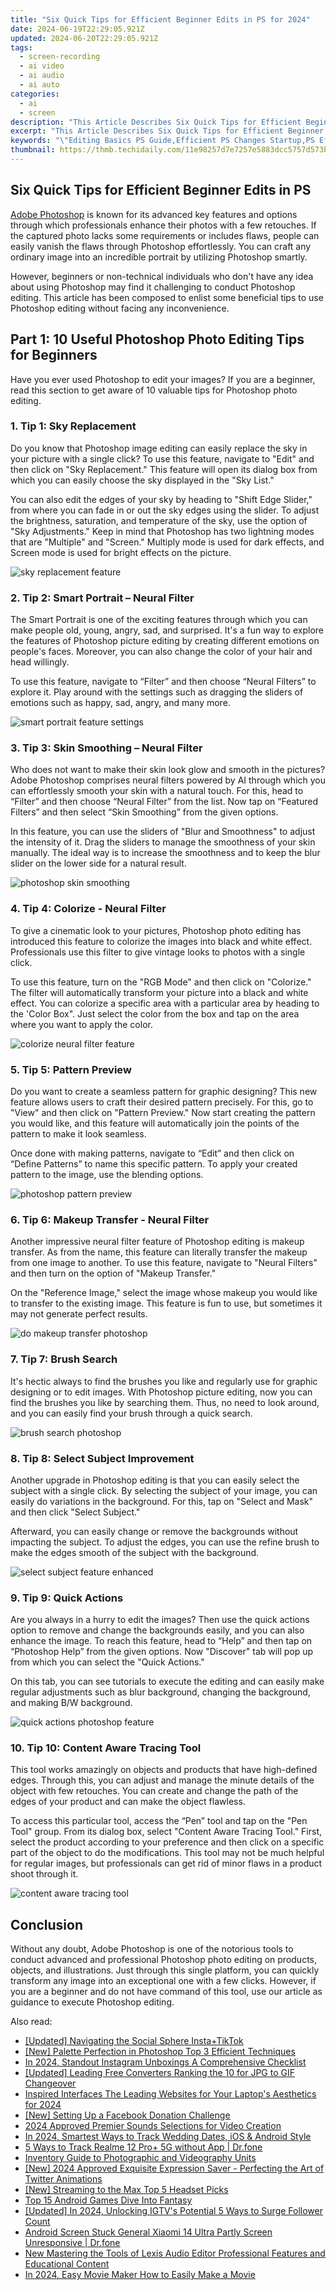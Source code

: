 ```yaml
---
title: "Six Quick Tips for Efficient Beginner Edits in PS for 2024"
date: 2024-06-19T22:29:05.921Z
updated: 2024-06-20T22:29:05.921Z
tags: 
  - screen-recording
  - ai video
  - ai audio
  - ai auto
categories: 
  - ai
  - screen
description: "This Article Describes Six Quick Tips for Efficient Beginner Edits in PS for 2024"
excerpt: "This Article Describes Six Quick Tips for Efficient Beginner Edits in PS for 2024"
keywords: "\"Editing Basics PS Guide,Efficient PS Changes Startup,PS Efficiency For Newbies,Quick PS Edit Hacks,Beginner PS Tips (Efficiency),PS Edits for New Editors,Time-Saving PS Tutorial\""
thumbnail: https://thmb.techidaily.com/11e98257d7e7257e5883dcc5757d573b33d04f0ecfefae2f5882a90863822c25.png
---
```


## Six Quick Tips for Efficient Beginner Edits in PS

[Adobe Photoshop](https://www.adobe.com/products/photoshop.html) is known for its advanced key features and options through which professionals enhance their photos with a few retouches. If the captured photo lacks some requirements or includes flaws, people can easily vanish the flaws through Photoshop effortlessly. You can craft any ordinary image into an incredible portrait by utilizing Photoshop smartly.

However, beginners or non-technical individuals who don't have any idea about using Photoshop may find it challenging to conduct Photoshop editing. This article has been composed to enlist some beneficial tips to use Photoshop editing without facing any inconvenience.

## Part 1: 10 Useful Photoshop Photo Editing Tips for Beginners

Have you ever used Photoshop to edit your images? If you are a beginner, read this section to get aware of 10 valuable tips for Photoshop photo editing.

### 1\. Tip 1: Sky Replacement

Do you know that Photoshop image editing can easily replace the sky in your picture with a single click? To use this feature, navigate to "Edit" and then click on "Sky Replacement." This feature will open its dialog box from which you can easily choose the sky displayed in the "Sky List."

You can also edit the edges of your sky by heading to "Shift Edge Slider," from where you can fade in or out the sky edges using the slider. To adjust the brightness, saturation, and temperature of the sky, use the option of "Sky Adjustments." Keep in mind that Photoshop has two lightning modes that are "Multiple" and "Screen." Multiply mode is used for dark effects, and Screen mode is used for bright effects on the picture.

![sky replacement feature](https://images.wondershare.com/filmora/article-images/2022/photoshop-photo-editing-tips-1.jpg)

### 2\. Tip 2: Smart Portrait – Neural Filter

The Smart Portrait is one of the exciting features through which you can make people old, young, angry, sad, and surprised. It's a fun way to explore the features of Photoshop picture editing by creating different emotions on people's faces. Moreover, you can also change the color of your hair and head willingly.

To use this feature, navigate to “Filter” and then choose “Neural Filters” to explore it. Play around with the settings such as dragging the sliders of emotions such as happy, sad, angry, and many more.

![smart portrait feature settings](https://images.wondershare.com/filmora/article-images/2022/photoshop-photo-editing-tips-2.jpg)

### 3\. Tip 3: Skin Smoothing – Neural Filter

Who does not want to make their skin look glow and smooth in the pictures? Adobe Photoshop comprises neural filters powered by AI through which you can effortlessly smooth your skin with a natural touch. For this, head to “Filter” and then choose “Neural Filter” from the list. Now tap on “Featured Filters” and then select “Skin Smoothing” from the given options.

In this feature, you can use the sliders of "Blur and Smoothness" to adjust the intensity of it. Drag the sliders to manage the smoothness of your skin manually. The ideal way is to increase the smoothness and to keep the blur slider on the lower side for a natural result.

![photoshop skin smoothing](https://images.wondershare.com/filmora/article-images/2022/photoshop-photo-editing-tips-3.jpg)

### 4\. Tip 4: Colorize - Neural Filter

To give a cinematic look to your pictures, Photoshop photo editing has introduced this feature to colorize the images into black and white effect. Professionals use this filter to give vintage looks to photos with a single click.

To use this feature, turn on the "RGB Mode" and then click on "Colorize." The filter will automatically transform your picture into a black and white effect. You can colorize a specific area with a particular area by heading to the 'Color Box". Just select the color from the box and tap on the area where you want to apply the color.

![colorize neural filter feature](https://images.wondershare.com/filmora/article-images/2022/photoshop-photo-editing-tips-4.jpg)

### 5\. Tip 5: Pattern Preview

Do you want to create a seamless pattern for graphic designing? This new feature allows users to craft their desired pattern precisely. For this, go to "View" and then click on "Pattern Preview." Now start creating the pattern you would like, and this feature will automatically join the points of the pattern to make it look seamless.

Once done with making patterns, navigate to “Edit” and then click on “Define Patterns” to name this specific pattern. To apply your created pattern to the image, use the blending options.

![photoshop pattern preview](https://images.wondershare.com/filmora/article-images/2022/photoshop-photo-editing-tips-5.jpg)

### 6\. Tip 6: Makeup Transfer - Neural Filter

Another impressive neural filter feature of Photoshop editing is makeup transfer. As from the name, this feature can literally transfer the makeup from one image to another. To use this feature, navigate to "Neural Filters" and then turn on the option of "Makeup Transfer."

On the "Reference Image," select the image whose makeup you would like to transfer to the existing image. This feature is fun to use, but sometimes it may not generate perfect results.

![do makeup transfer photoshop](https://images.wondershare.com/filmora/article-images/2022/photoshop-photo-editing-tips-6.jpg)

### 7\. Tip 7: Brush Search

It's hectic always to find the brushes you like and regularly use for graphic designing or to edit images. With Photoshop picture editing, now you can find the brushes you like by searching them. Thus, no need to look around, and you can easily find your brush through a quick search.

![brush search photoshop](https://images.wondershare.com/filmora/article-images/2022/photoshop-photo-editing-tips-7.jpg)

### 8\. Tip 8: Select Subject Improvement

Another upgrade in Photoshop editing is that you can easily select the subject with a single click. By selecting the subject of your image, you can easily do variations in the background. For this, tap on "Select and Mask" and then click "Select Subject."

Afterward, you can easily change or remove the backgrounds without impacting the subject. To adjust the edges, you can use the refine brush to make the edges smooth of the subject with the background.

![select subject feature enhanced](https://images.wondershare.com/filmora/article-images/2022/photoshop-photo-editing-tips-8.jpg)

### 9\. Tip 9: Quick Actions

Are you always in a hurry to edit the images? Then use the quick actions option to remove and change the backgrounds easily, and you can also enhance the image. To reach this feature, head to “Help” and then tap on “Photoshop Help” from the given options. Now "Discover" tab will pop up from which you can select the "Quick Actions."

On this tab, you can see tutorials to execute the editing and can easily make regular adjustments such as blur background, changing the background, and making B/W background.

![quick actions photoshop feature](https://images.wondershare.com/filmora/article-images/2022/photoshop-photo-editing-tips-9.jpg)

### 10\. Tip 10: Content Aware Tracing Tool

This tool works amazingly on objects and products that have high-defined edges. Through this, you can adjust and manage the minute details of the object with few retouches. You can create and change the path of the edges of your product and can make the object flawless.

To access this particular tool, access the “Pen” tool and tap on the "Pen Tool" group. From its dialog box, select "Content Aware Tracing Tool." First, select the product according to your preference and then click on a specific part of the object to do the modifications. This tool may not be much helpful for regular images, but professionals can get rid of minor flaws in a product shoot through it.

![content aware tracing tool](https://images.wondershare.com/filmora/article-images/2022/photoshop-photo-editing-tips-10.jpg)

## Conclusion

Without any doubt, Adobe Photoshop is one of the notorious tools to conduct advanced and professional Photoshop photo editing on products, objects, and illustrations. Just through this single platform, you can quickly transform any image into an exceptional one with a few clicks. However, if you are a beginner and do not have command of this tool, use our article as guidance to execute Photoshop editing.

<ins class="adsbygoogle"
     style="display:block"
     data-ad-format="autorelaxed"
     data-ad-client="ca-pub-7571918770474297"
     data-ad-slot="1223367746"></ins>

<ins class="adsbygoogle"
     style="display:block"
     data-ad-format="autorelaxed"
     data-ad-client="ca-pub-7571918770474297"
     data-ad-slot="1223367746"></ins>



<ins class="adsbygoogle"
     style="display:block"
     data-ad-client="ca-pub-7571918770474297"
     data-ad-slot="8358498916"
     data-ad-format="auto"
     data-full-width-responsive="true"></ins>



<span class="atpl-alsoreadstyle">Also read:</span>
<div><ul>
<li><a href="https://extra-approaches.techidaily.com/updated-navigating-the-social-sphere-instaplustiktok/"><u>[Updated] Navigating the Social Sphere  Insta+TikTok</u></a></li>
<li><a href="https://extra-approaches.techidaily.com/new-palette-perfection-in-photoshop-top-3-efficient-techniques/"><u>[New] Palette Perfection in Photoshop  Top 3 Efficient Techniques</u></a></li>
<li><a href="https://extra-approaches.techidaily.com/in-2024-standout-instagram-unboxings-a-comprehensive-checklist/"><u>In 2024, Standout Instagram Unboxings  A Comprehensive Checklist</u></a></li>
<li><a href="https://extra-approaches.techidaily.com/updated-leading-free-converters-ranking-the-10-for-jpg-to-gif-changeover/"><u>[Updated] Leading Free Converters  Ranking the 10 for JPG to GIF Changeover</u></a></li>
<li><a href="https://extra-approaches.techidaily.com/inspired-interfaces-the-leading-websites-for-your-laptops-aesthetics-for-2024/"><u>Inspired Interfaces  The Leading Websites for Your Laptop's Aesthetics for 2024</u></a></li>
<li><a href="https://extra-approaches.techidaily.com/new-setting-up-a-facebook-donation-challenge/"><u>[New] Setting Up a Facebook Donation Challenge</u></a></li>
<li><a href="https://extra-approaches.techidaily.com/2024-approved-premier-sounds-selections-for-video-creation/"><u>2024 Approved  Premier Sounds Selections for Video Creation</u></a></li>
<li><a href="https://extra-approaches.techidaily.com/in-2024-smartest-ways-to-track-wedding-dates-ios-and-android-style/"><u>In 2024, Smartest Ways to Track Wedding Dates, iOS & Android Style</u></a></li>
<li><a href="https://android-location-track.techidaily.com/5-ways-to-track-realme-12-proplus-5g-without-app-drfone-by-drfone-virtual-android/"><u>5 Ways to Track Realme 12 Pro+ 5G without App | Dr.fone</u></a></li>
<li><a href="https://extra-lessons.techidaily.com/inventory-guide-to-photographic-and-videography-units/"><u>Inventory Guide to Photographic and Videography Units</u></a></li>
<li><a href="https://twitter-videos.techidaily.com/new-2024-approved-exquisite-expression-saver-perfecting-the-art-of-twitter-animations/"><u>[New] 2024 Approved  Exquisite Expression Saver - Perfecting the Art of Twitter Animations</u></a></li>
<li><a href="https://youtube-stream.techidaily.com/new-streaming-to-the-max-top-5-headset-picks/"><u>[New] Streaming to the Max  Top 5 Headset Picks</u></a></li>
<li><a href="https://video-screen-grab.techidaily.com/top-15-android-games-dive-into-fantasy/"><u>Top 15 Android Games  Dive Into Fantasy</u></a></li>
<li><a href="https://instagram-video-files.techidaily.com/updated-in-2024-unlocking-igtvs-potential-5-ways-to-surge-follower-count/"><u>[Updated] In 2024, Unlocking IGTV's Potential  5 Ways to Surge Follower Count</u></a></li>
<li><a href="https://howto.techidaily.com/android-screen-stuck-general-xiaomi-14-ultra-partly-screen-unresponsive-drfone-by-drfone-fix-android-problems-fix-android-problems/"><u>Android Screen Stuck General Xiaomi 14 Ultra Partly Screen Unresponsive | Dr.fone</u></a></li>
<li><a href="https://sound-tweaking.techidaily.com/new-mastering-the-tools-of-lexis-audio-editor-professional-features-and-educational-content/"><u>New Mastering the Tools of Lexis Audio Editor Professional Features and Educational Content</u></a></li>
<li><a href="https://ai-vdieo-software.techidaily.com/in-2024-easy-movie-maker-how-to-easily-make-a-movie/"><u>In 2024, Easy Movie Maker How to Easily Make a Movie</u></a></li>
</ul></div>

